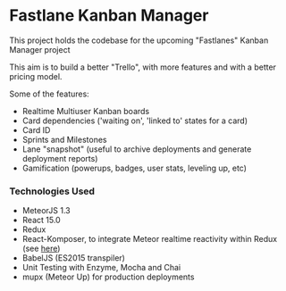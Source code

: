 Fastlane Kanban Manager
==========================================================================

This project holds the codebase for the upcoming "Fastlanes" Kanban Manager project

This aim is to build a better "Trello", with more features and with a better pricing model.

Some of the features:
- Realtime Multiuser Kanban boards
- Card dependencies ('waiting on', 'linked to' states for a card)
- Card ID
- Sprints and Milestones
- Lane "snapshot" (useful to archive deployments and generate deployment reports)
- Gamification (powerups, badges, user stats, leveling up, etc)

### Technologies Used ###

- MeteorJS 1.3
- React 15.0
- Redux
- React-Komposer, to integrate Meteor realtime reactivity within Redux (see [here](https://github.com/kadirahq/react-komposer))
- BabelJS (ES2015 transpiler)
- Unit Testing with Enzyme, Mocha and Chai
- mupx (Meteor Up) for production deployments


